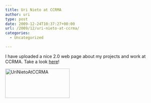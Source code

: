```yaml
---
title: Uri Nieto at CCRMA
author: uri
type: post
date: 2009-12-24T10:37:27+00:00
url: /2009/12/uri-nieto-at-ccrma/
categories:
  - Uncategorized

---
```

I have uploaded a nice 2.0 web page about my projects and work at CCRMA. Take a look [here][1]!

[<img src="/wp-content/uploads/2009/12/Screen-shot-2009-12-24-at-11.34.12-AM.png" alt="UriNietoAtCCRMA" title="UriNietoAtCCRMA" width="205" height="94" class="aligncenter size-full wp-image-667" />][1]

 [1]: https://ccrma.stanford.edu/~urinieto/